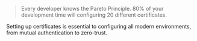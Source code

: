 > Every developer knows the Pareto Principle. 80% of your development time will configuring 20 different certificates.

Setting up certificates is essential to configuring all modern environments, from mutual authentication to zero-trust.
